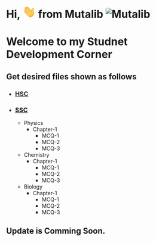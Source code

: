 
# Hi, <img src="Docs/hello.gif" width="35px" alt="Hi"> from Mutalib <img src="Docs/AbdulMutalib.jpeg" width="20px" alt="Mutalib">

# Welcome to my Studnet Development Corner
<!-- ![Github]("Docs/hello.gif")-->

## Get desired files shown as follows
- ### [HSC](HSC/) <br>
- ### [SSC](SSC/)
    - Physics
        - Chapter-1 
            - MCQ-1
            - MCQ-2
            - MCQ-3
    - Chemistry
        - Chapter-1 
            - MCQ-1
            - MCQ-2
            - MCQ-3
    - Biology
        - Chapter-1 
            - MCQ-1
            - MCQ-2
            - MCQ-3

## Update is Comming Soon. 
